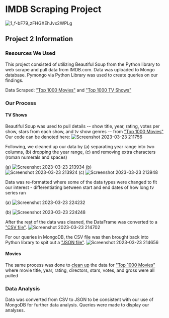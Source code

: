 # IMDB Scraping Project 
![1_f-bF79_zFHGXEhJvx2WPLg](https://user-images.githubusercontent.com/119638430/226774336-e070b73d-d4d3-4b6c-b489-f57fcc7a417a.jpg)

## Project 2 Information
  
  ### Resources We Used
  This project consisted of utilizing Beautiful Soup from the Python library to web scrape and pull data from IMDB.com. 
Data was uploaded to Mongo database. Pymongo via Python Library was used to create queries on our findings. 

   Data Scraped: ["Top 1000 Movies"](https://www.imdb.com/search/title/?groups=top_1000&sort=user_rating,desc&count=100&start=108&ref_=adv_nxt) and ["Top 1000 TV Shows"](https://www.imdb.com/search/title/?count=100&languages=en&num_votes=1000,&sort=num_votes,desc&title_type=tv_series)

  ### Our Process 
  #### TV Shows
Beautiful Soup was used to pull details -- show title, year, rating, votes per show, stars from each show, and tv show genres -- from ["Top 1000 Movies"](https://www.imdb.com/search/title/?groups=top_1000&sort=user_rating,desc&count=100&start=108&ref_=adv_nxt)
  Our code can be denoted here:
  ![Screenshot 2023-03-23 211756](https://user-images.githubusercontent.com/118394753/227401596-50b3fd4a-4f28-4702-8057-d0769cf00964.png)
  
  Following, we cleaned up our data by (a) separating year range into two columns, (b) dropping the year range, (c) and removing extra characters (roman numerals and spaces)
  
  (a) ![Screenshot 2023-03-23 213934](https://user-images.githubusercontent.com/118394753/227402738-29c0a6fe-ef6e-449e-a2be-d5520e8a0f74.png)
  (b) ![Screenshot 2023-03-23 213924](https://user-images.githubusercontent.com/118394753/227402665-ea4bcdd1-19cc-4325-8ce0-bb428ce90f90.png)
  (c) ![Screenshot 2023-03-23 213948](https://user-images.githubusercontent.com/118394753/227402863-fc1306a2-d21a-4771-b532-007e57633563.png)

  Data was re-formatted where some of the data types were changed to fit our interest - differentiating between start and end dates of how long tv series ran
  
  (a) ![Screenshot 2023-03-23 224232](https://user-images.githubusercontent.com/118394753/227411187-1dbbcea2-0750-47d8-9281-11af34750b14.png)
  
  (b) ![Screenshot 2023-03-23 224248](https://user-images.githubusercontent.com/118394753/227411210-27e94492-bdee-49a4-ba84-39bd0e1bddb8.png)

  
  After the rest of the data was cleaned, the DataFrame was converted to a ["CSV file"](imdb_top_1000_TV_Final.csv). ![Screenshot 2023-03-23 214702](https://user-images.githubusercontent.com/118394753/227403554-f05939c1-7543-4114-9e20-92aca9e7f068.png)

  For our queries in MongoDB, the CSV file was then brought back into Python library to spit out a ["JSON file"](imdb_top_1000_TV_final.json).
    ![Screenshot 2023-03-23 214656](https://user-images.githubusercontent.com/118394753/227403528-e836edc1-710d-43e2-8907-baaa0b1ce7de.png)
    
 #### Movies
The same process was done to [clean up](imdb_top_1000_movies_final.ipynb) the data for ["Top 1000 Movies"](https://www.imdb.com/search/title/?groups=top_1000&sort=user_rating,desc&count=100&start=108&ref_=adv_nxt) where movie title, year, rating, directors, stars, votes, and gross were all pulled

### Data Analysis
Data was converted from CSV to JSON to be consistent with our use of MongoDB for further data analysis. Queries were made to display our analyses.
